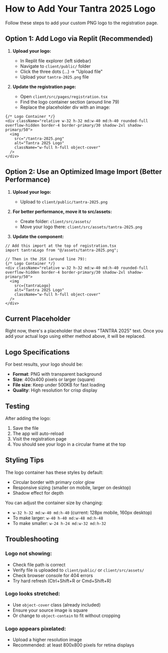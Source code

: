 # How to Add Your Tantra 2025 Logo

Follow these steps to add your custom PNG logo to the registration page.

## Option 1: Add Logo via Replit (Recommended)

1. **Upload your logo:**
   - In Replit file explorer (left sidebar)
   - Navigate to `client/public/` folder
   - Click the three dots (...) → "Upload file"
   - Upload your `tantra-2025.png` file

2. **Update the registration page:**
   - Open `client/src/pages/registration.tsx`
   - Find the logo container section (around line 79)
   - Replace the placeholder div with an image:

```tsx
{/* Logo Container */}
<div className="relative w-32 h-32 md:w-40 md:h-40 rounded-full overflow-hidden border-4 border-primary/30 shadow-2xl shadow-primary/50">
  <img 
    src="/tantra-2025.png" 
    alt="Tantra 2025 Logo" 
    className="w-full h-full object-cover"
  />
</div>
```

## Option 2: Use an Optimized Image Import (Better Performance)

1. **Upload your logo:**
   - Upload to `client/public/tantra-2025.png`

2. **For better performance, move it to src/assets:**
   - Create folder: `client/src/assets/`
   - Move your logo there: `client/src/assets/tantra-2025.png`

3. **Update the component:**

```tsx
// Add this import at the top of registration.tsx
import tantraLogo from "@/assets/tantra-2025.png";

// Then in the JSX (around line 79):
{/* Logo Container */}
<div className="relative w-32 h-32 md:w-40 md:h-40 rounded-full overflow-hidden border-4 border-primary/30 shadow-2xl shadow-primary/50">
  <img 
    src={tantraLogo} 
    alt="Tantra 2025 Logo" 
    className="w-full h-full object-cover"
  />
</div>
```

## Current Placeholder

Right now, there's a placeholder that shows "TANTRA 2025" text. Once you add your actual logo using either method above, it will be replaced.

## Logo Specifications

For best results, your logo should be:
- **Format**: PNG with transparent background
- **Size**: 400x400 pixels or larger (square)
- **File size**: Keep under 500KB for fast loading
- **Quality**: High resolution for crisp display

## Testing

After adding the logo:
1. Save the file
2. The app will auto-reload
3. Visit the registration page
4. You should see your logo in a circular frame at the top

## Styling Tips

The logo container has these styles by default:
- Circular border with primary color glow
- Responsive sizing (smaller on mobile, larger on desktop)
- Shadow effect for depth

You can adjust the container size by changing:
- `w-32 h-32 md:w-40 md:h-40` (current: 128px mobile, 160px desktop)
- To make larger: `w-40 h-40 md:w-48 md:h-48`
- To make smaller: `w-24 h-24 md:w-32 md:h-32`

## Troubleshooting

### Logo not showing:
- Check file path is correct
- Verify file is uploaded to `client/public/` or `client/src/assets/`
- Check browser console for 404 errors
- Try hard refresh (Ctrl+Shift+R or Cmd+Shift+R)

### Logo looks stretched:
- Use `object-cover` class (already included)
- Ensure your source image is square
- Or change to `object-contain` to fit without cropping

### Logo appears pixelated:
- Upload a higher resolution image
- Recommended: at least 800x800 pixels for retina displays
